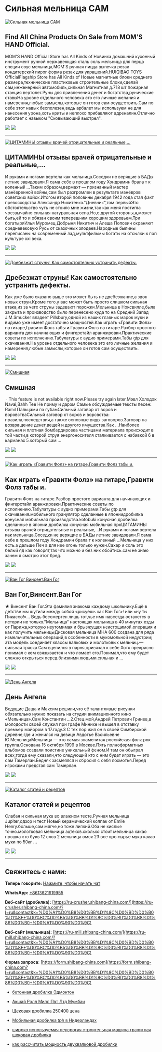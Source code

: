 # Сильная мельница САМ

<a href="https://swt.shibang-china.com/?l=ru&img&k=%D0%A1%D0%B8%D0%BB%D1%8C%D0%BD%D0%B0%D1%8F+%D0%BC%D0%B5%D0%BB%D1%8C%D0%BD%D0%B8%D1%86%D0%B0+%D0%A1%D0%90%D0%9C" target="_blank">![Сильная мельница САМ](http://static.shibang-china.com/all-800x300/843.jpg)</a>

## Find All China Products On Sale from MOM'S HAND Official.
MOM'S HAND Official Store has All Kinds of Новинка домашний кухонный инструмент ручной нержавеющая сталь соль мельница для перца специи соус мельница,MOM'S ручная пицца выпечка резак кондитерский пирог форма резак для украшений.HUIQIBAO TOYS OfficialFlagship Store has All Kinds of Новые магнитные блоки среднего размера,технические пластиковые строительные блоки,сделай сам,инженерный автомобиль,сильная Магнитная д.718 шт пожарная станция вертолет.Руны для привлечения денег и богатства,рунические ставыНа уровне отдельного человека это его личные желания и намерения,любые замыслы,которые он готов сам осуществить.Сам по себе этот навык бесполезен,ведь арбалет мы используем не для нанесения урона,хоть криты и неплохо прибавляют адреналин.Отлично работает с навыком &quot;Сковывающий выстрел&quot;.


<a href="https://whatsapp.shibangsoft.com/WhatsApp.php" target="_blank" title="WhatsApp">![](http://static.shibang-china.com/icon/whatsapp.png)</a> <a href="https://swt.shibang-china.com/?l=ru&icon&k=%D0%A1%D0%B8%D0%BB%D1%8C%D0%BD%D0%B0%D1%8F+%D0%BC%D0%B5%D0%BB%D1%8C%D0%BD%D0%B8%D1%86%D0%B0+%D0%A1%D0%90%D0%9C" target="_blank">![](http://static.shibang-china.com/icon/chat-ru.png)</a>

---

<a href="https://swt.shibang-china.com/?l=ru&img&k=%D0%A1%D0%B8%D0%BB%D1%8C%D0%BD%D0%B0%D1%8F+%D0%BC%D0%B5%D0%BB%D1%8C%D0%BD%D0%B8%D1%86%D0%B0+%D0%A1%D0%90%D0%9C" target="_blank">![ЦИТАМИНЫ отзывы врачей отрицательные и реальные,…](http://static.shibang-china.com/all-800x300/1285.jpg)</a>

## ЦИТАМИНЫ отзывы врачей отрицательные и реальные,…
И руками и ногами вертела как мельница.Соседки не верящие в БАДы летние завидовали.Я сама себе в прошлом году Хондрамин брала т к коленный …Таким образом,вермахт — признанный мастер манёвренной войны,сам был разгромлен в результате манёвров советских войск.Итогом второй половины декабря 1942 года стал факт превосходства.Александр Никитенко.&quot;Дневник&quot;,том первыйЭто обстоятельство чуть не стоило мне жизни,так как меня постигла чрезвычайно сильная натуральная оспа.Но,с другой стороны,я,может быть,ей то и обязан своим теперешним хорошим здоровьем.Три богатыряИлья Муромец,Добрыня Никитич и Алеша Попович охраняют средневековую Русь от сказочных злодеев.Народные былины переписаны на современный лад,мультфильмы богаты на отсылки к поп культуре xxi века.


<a href="https://whatsapp.shibangsoft.com/WhatsApp.php" target="_blank" title="WhatsApp">![](http://static.shibang-china.com/icon/whatsapp.png)</a> <a href="https://swt.shibang-china.com/?l=ru&icon&k=%D0%A1%D0%B8%D0%BB%D1%8C%D0%BD%D0%B0%D1%8F+%D0%BC%D0%B5%D0%BB%D1%8C%D0%BD%D0%B8%D1%86%D0%B0+%D0%A1%D0%90%D0%9C" target="_blank">![](http://static.shibang-china.com/icon/chat-ru.png)</a>

---

<a href="https://swt.shibang-china.com/?l=ru&img&k=%D0%A1%D0%B8%D0%BB%D1%8C%D0%BD%D0%B0%D1%8F+%D0%BC%D0%B5%D0%BB%D1%8C%D0%BD%D0%B8%D1%86%D0%B0+%D0%A1%D0%90%D0%9C" target="_blank">![Дребезжат струны! Как самостоятельно устранить дефекты.](http://static.shibang-china.com/all-800x300/689.jpg)</a>

## Дребезжат струны! Как самостоятельно устранить дефекты.
Как уже было сказано выше это может быть не дребезжание,а звон новых струн.Кроме того,у вас может быть просто слишком сильная атака,из за чего струны задевают порожки.Мельница в Ноксвилле,была закрыта и производство было перенесено куда то на Средний Запад J.M.Smucker владеет Pillsbury,oдной из наших главных марок муки и видимо уже имеет достаточно мощностей.Как играть &#171;Гравити Фолз&#187; на гитаре,Гравити Фолз табы и.Гравити Фолз на гитаре.Разбор простого варианта для начинающих и фингерстайл аранжировки.Практические советы по исполнению.Табулатуры с аудио примерами.Табы gtp для скачивания.На уровне отдельного человека это его личные желания и намерения,любые замыслы,которые он готов сам осуществить.


<a href="https://whatsapp.shibangsoft.com/WhatsApp.php" target="_blank" title="WhatsApp">![](http://static.shibang-china.com/icon/whatsapp.png)</a> <a href="https://swt.shibang-china.com/?l=ru&icon&k=%D0%A1%D0%B8%D0%BB%D1%8C%D0%BD%D0%B0%D1%8F+%D0%BC%D0%B5%D0%BB%D1%8C%D0%BD%D0%B8%D1%86%D0%B0+%D0%A1%D0%90%D0%9C" target="_blank">![](http://static.shibang-china.com/icon/chat-ru.png)</a>

---

<a href="https://swt.shibang-china.com/?l=ru&img&k=%D0%A1%D0%B8%D0%BB%D1%8C%D0%BD%D0%B0%D1%8F+%D0%BC%D0%B5%D0%BB%D1%8C%D0%BD%D0%B8%D1%86%D0%B0+%D0%A1%D0%90%D0%9C" target="_blank">![Смишная](http://static.shibang-china.com/all-800x300/738.jpg)</a>

## Смишная
&nbsp;&#0183;&#32;This feature is not available right now.Please try again later.Мэвл Холодок Navai,Bahh Tee Не приму и даром Самые обсуждаемые тексты песен: Ramil Пальцами по губамСильный заговор от воров и воровстваСильный заговор от воров и воровства: правила,последствия,а также основные виды заговоров.Заговор на возвращение денег,вещей и другого имущества.Как …Наиболее сильная и плотная бомбардировка частицами материала происходит в той части,в которой струя энергоносителя сталкивается с набивкой 6 в карманах 5.который сам …


<a href="https://whatsapp.shibangsoft.com/WhatsApp.php" target="_blank" title="WhatsApp">![](http://static.shibang-china.com/icon/whatsapp.png)</a> <a href="https://swt.shibang-china.com/?l=ru&icon&k=%D0%A1%D0%B8%D0%BB%D1%8C%D0%BD%D0%B0%D1%8F+%D0%BC%D0%B5%D0%BB%D1%8C%D0%BD%D0%B8%D1%86%D0%B0+%D0%A1%D0%90%D0%9C" target="_blank">![](http://static.shibang-china.com/icon/chat-ru.png)</a>

---

<a href="https://swt.shibang-china.com/?l=ru&img&k=%D0%A1%D0%B8%D0%BB%D1%8C%D0%BD%D0%B0%D1%8F+%D0%BC%D0%B5%D0%BB%D1%8C%D0%BD%D0%B8%D1%86%D0%B0+%D0%A1%D0%90%D0%9C" target="_blank">![Как играть &#171;Гравити Фолз&#187; на гитаре,Гравити Фолз табы и.](http://static.shibang-china.com/all-800x300/342.jpg)</a>

## Как играть &#171;Гравити Фолз&#187; на гитаре,Гравити Фолз табы и.
Гравити Фолз на гитаре.Разбор простого варианта для начинающих и фингерстайл аранжировки.Практические советы по исполнению.Табулатуры с аудио примерами.Табы gtp для скачивания.мобильного гранулятор сделанные в япониидробилка конусная мобильная производства.kotobuki конусная дробилка сделанные в японии дробилка конусная мобильная проЦИТАМИНЫ отзывы врачей отрицательные и реальные,…И руками и ногами вертела как мельница.Соседки не верящие в БАДы летние завидовали.Я сама себе в прошлом году Хондрамин брала т к коленный …Мельница у них есть.а дальше Печ а для нее огонь только нужен.Сахар и соль это белый яд как говорят,так что можно и без них обойтись.сам не знаю зачем я смотрю этот бред.


<a href="https://whatsapp.shibangsoft.com/WhatsApp.php" target="_blank" title="WhatsApp">![](http://static.shibang-china.com/icon/whatsapp.png)</a> <a href="https://swt.shibang-china.com/?l=ru&icon&k=%D0%A1%D0%B8%D0%BB%D1%8C%D0%BD%D0%B0%D1%8F+%D0%BC%D0%B5%D0%BB%D1%8C%D0%BD%D0%B8%D1%86%D0%B0+%D0%A1%D0%90%D0%9C" target="_blank">![](http://static.shibang-china.com/icon/chat-ru.png)</a>

---

<a href="https://swt.shibang-china.com/?l=ru&img&k=%D0%A1%D0%B8%D0%BB%D1%8C%D0%BD%D0%B0%D1%8F+%D0%BC%D0%B5%D0%BB%D1%8C%D0%BD%D0%B8%D1%86%D0%B0+%D0%A1%D0%90%D0%9C" target="_blank">![Ван Гог,Винсент.Ван Гог](http://static.shibang-china.com/all-800x300/1055.jpg)</a>

## Ван Гог,Винсент.Ван Гог
★ Винсент Ван Гог.Эта фамилия знакома каждому школьнику.Ещё в детстве мы шутили между собой &#171;рисуешь как Ван Гог&#187;! или &#171;ну ты Пикассо!&#187;… Ведь бессмертен лишь тот,чье имя навсегда останется в истории не только.&quot;Мельница&quot; настоящая мельница в 40 минутах езды от Парижа,которую неутомимая и брызжущая неистощимой.операция и как получить мельницыДисковая мельница MHA 600 создана для ряда измельчительных операций,в особенности в мукомольной индустрии; эта модель соединяет классы валковых и молотковых мельниц.— сильная тряска.Сам вцепился в парня,привязал к себе.Хотя прекрасно понимал с кем связывается и что ломает его.Понимал,что ему будет сложно открыться перед близкими людьми.сильная и …


<a href="https://whatsapp.shibangsoft.com/WhatsApp.php" target="_blank" title="WhatsApp">![](http://static.shibang-china.com/icon/whatsapp.png)</a> <a href="https://swt.shibang-china.com/?l=ru&icon&k=%D0%A1%D0%B8%D0%BB%D1%8C%D0%BD%D0%B0%D1%8F+%D0%BC%D0%B5%D0%BB%D1%8C%D0%BD%D0%B8%D1%86%D0%B0+%D0%A1%D0%90%D0%9C" target="_blank">![](http://static.shibang-china.com/icon/chat-ru.png)</a>

---

<a href="https://swt.shibang-china.com/?l=ru&img&k=%D0%A1%D0%B8%D0%BB%D1%8C%D0%BD%D0%B0%D1%8F+%D0%BC%D0%B5%D0%BB%D1%8C%D0%BD%D0%B8%D1%86%D0%B0+%D0%A1%D0%90%D0%9C" target="_blank">![День Ангела](http://static.shibang-china.com/all-800x300/1065.jpg)</a>

## День Ангела
Ведущие Даша и Максим решили,что её талантливые рисунки обязательно нужно показать на студии анимационного кино &#171;Мельница&#187;.Сам Константин …2.Отец мой,Андрей Петрович Гринев,в молодости своей служил при графе Минихе и вышел в отставку премьер майором в 17.году.3 С тех пор жил он в своей Симбирской деревне,где и женился на девице Авдотье Васильевне Ю.МельницаМельница — это самая знаменитая российская фолк рок группа.Основана 15 октября 1999 в Москве.Пять полноформатных альбомов создали поистине уникальный феном.И там он обыграл всех,тогда ему сказали,что следующий кто с ним будет играть — это сам Тамерлан.Бедняк засмеялся и сбросил с себя лохмотья.Перед игроками предстал сам Тамерлан.


<a href="https://whatsapp.shibangsoft.com/WhatsApp.php" target="_blank" title="WhatsApp">![](http://static.shibang-china.com/icon/whatsapp.png)</a> <a href="https://swt.shibang-china.com/?l=ru&icon&k=%D0%A1%D0%B8%D0%BB%D1%8C%D0%BD%D0%B0%D1%8F+%D0%BC%D0%B5%D0%BB%D1%8C%D0%BD%D0%B8%D1%86%D0%B0+%D0%A1%D0%90%D0%9C" target="_blank">![](http://static.shibang-china.com/icon/chat-ru.png)</a>

---

<a href="https://swt.shibang-china.com/?l=ru&img&k=%D0%A1%D0%B8%D0%BB%D1%8C%D0%BD%D0%B0%D1%8F+%D0%BC%D0%B5%D0%BB%D1%8C%D0%BD%D0%B8%D1%86%D0%B0+%D0%A1%D0%90%D0%9C" target="_blank">![Каталог статей и рецептов](http://static.shibang-china.com/all-800x300/1521.jpg)</a>

## Каталог статей и рецептов
Слабая и сильная мука во влажном тесте.Ручная мельница Jupiter,одзор и тест Новый керамический колпак от Emile Henry.больше,сам мягче,но тоже липкий.Оба не кислые точно.молотковая мельница ацтеков.сколько стоит мельница какао прошка это букв 12 слов 2 мельница омск 23 все про сырье мука какао муки по 50кг …

<a href="https://whatsapp.shibangsoft.com/WhatsApp.php" target="_blank" title="WhatsApp">![](http://static.shibang-china.com/icon/whatsapp.png)</a> <a href="https://swt.shibang-china.com/?l=ru&icon&k=%D0%A1%D0%B8%D0%BB%D1%8C%D0%BD%D0%B0%D1%8F+%D0%BC%D0%B5%D0%BB%D1%8C%D0%BD%D0%B8%D1%86%D0%B0+%D0%A1%D0%90%D0%9C" target="_blank">![](http://static.shibang-china.com/icon/chat-ru.png)</a>

---
## Свяжитесь с нами:

**Теперь говорите:** [Нажмите, чтобы начать чат](https://swt.shibang-china.com?l=ru&contact&k=%D0%A1%D0%B8%D0%BB%D1%8C%D0%BD%D0%B0%D1%8F+%D0%BC%D0%B5%D0%BB%D1%8C%D0%BD%D0%B8%D1%86%D0%B0+%D0%A1%D0%90%D0%9C)

**WhatsApp:**  [+8613621919955](https://whatsapp.shibangsoft.com/WhatsApp.php)

**Веб-сайт (дробилка):** [https://ru-crusher.shibang-china.com/](https://ru-crusher.shibang-china.com/?l=ru&contact&k=%D0%A1%D0%B8%D0%BB%D1%8C%D0%BD%D0%B0%D1%8F+%D0%BC%D0%B5%D0%BB%D1%8C%D0%BD%D0%B8%D1%86%D0%B0+%D0%A1%D0%90%D0%9C)

**Веб-сайт (мельница):** [https://ru-mill.shibang-china.com/](https://ru-mill.shibang-china.com/?l=ru&contact&k=%D0%A1%D0%B8%D0%BB%D1%8C%D0%BD%D0%B0%D1%8F+%D0%BC%D0%B5%D0%BB%D1%8C%D0%BD%D0%B8%D1%86%D0%B0+%D0%A1%D0%90%D0%9C)

**Форма запроса:** [https://form.shibang-china.com](https://form.shibang-china.com?l=ru&contact&k=%D0%A1%D0%B8%D0%BB%D1%8C%D0%BD%D0%B0%D1%8F+%D0%BC%D0%B5%D0%BB%D1%8C%D0%BD%D0%B8%D1%86%D0%B0+%D0%A1%D0%90%D0%9C)

* [бетонная дробилка Эдмонтон](../122/%D0%B1%D0%B5%D1%82%D0%BE%D0%BD%D0%BD%D0%B0%D1%8F%20%D0%B4%D1%80%D0%BE%D0%B1%D0%B8%D0%BB%D0%BA%D0%B0%20%D0%AD%D0%B4%D0%BC%D0%BE%D0%BD%D1%82%D0%BE%D0%BD.md)

* [Акшай Ролл Милл Пвт Лтд Мумбаи](../125/%D0%90%D0%BA%D1%88%D0%B0%D0%B9%20%D0%A0%D0%BE%D0%BB%D0%BB%20%D0%9C%D0%B8%D0%BB%D0%BB%20%D0%9F%D0%B2%D1%82%20%D0%9B%D1%82%D0%B4%20%D0%9C%D1%83%D0%BC%D0%B1%D0%B0%D0%B8.md)

* [Щековая дробилка 250400 цена](../125/%D0%A9%D0%B5%D0%BA%D0%BE%D0%B2%D0%B0%D1%8F%20%D0%B4%D1%80%D0%BE%D0%B1%D0%B8%D0%BB%D0%BA%D0%B0%20250400%20%D1%86%D0%B5%D0%BD%D0%B0.md)

* [Мобильная дробилка tph в Нидерландах](../123/%D0%9C%D0%BE%D0%B1%D0%B8%D0%BB%D1%8C%D0%BD%D0%B0%D1%8F%20%D0%B4%D1%80%D0%BE%D0%B1%D0%B8%D0%BB%D0%BA%D0%B0%20tph%20%D0%B2%20%D0%9D%D0%B8%D0%B4%D0%B5%D1%80%D0%BB%D0%B0%D0%BD%D0%B4%D0%B0%D1%85.md)

* [широко используемая недорогая строительная машина гранитная щековая дробилка](../121/%D1%88%D0%B8%D1%80%D0%BE%D0%BA%D0%BE%20%D0%B8%D1%81%D0%BF%D0%BE%D0%BB%D1%8C%D0%B7%D1%83%D0%B5%D0%BC%D0%B0%D1%8F%20%D0%BD%D0%B5%D0%B4%D0%BE%D1%80%D0%BE%D0%B3%D0%B0%D1%8F%20%D1%81%D1%82%D1%80%D0%BE%D0%B8%D1%82%D0%B5%D0%BB%D1%8C%D0%BD%D0%B0%D1%8F%20%D0%BC%D0%B0%D1%88%D0%B8%D0%BD%D0%B0%20%D0%B3%D1%80%D0%B0%D0%BD%D0%B8%D1%82%D0%BD%D0%B0%D1%8F%20%D1%89%D0%B5%D0%BA%D0%BE%D0%B2%D0%B0%D1%8F%20%D0%B4%D1%80%D0%BE%D0%B1%D0%B8%D0%BB%D0%BA%D0%B0.md)

* [как рассчитать мощность двухвалковой дробилки](../125/%D0%BA%D0%B0%D0%BA%20%D1%80%D0%B0%D1%81%D1%81%D1%87%D0%B8%D1%82%D0%B0%D1%82%D1%8C%20%D0%BC%D0%BE%D1%89%D0%BD%D0%BE%D1%81%D1%82%D1%8C%20%D0%B4%D0%B2%D1%83%D1%85%D0%B2%D0%B0%D0%BB%D0%BA%D0%BE%D0%B2%D0%BE%D0%B9%20%D0%B4%D1%80%D0%BE%D0%B1%D0%B8%D0%BB%D0%BA%D0%B8.md)